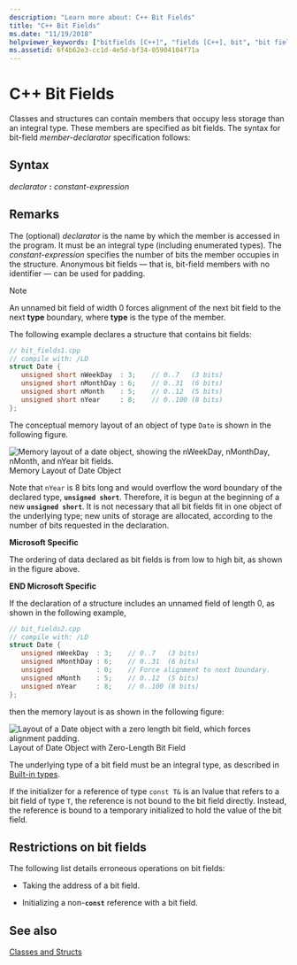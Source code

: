 ```yaml
---
description: "Learn more about: C++ Bit Fields"
title: "C++ Bit Fields"
ms.date: "11/19/2018"
helpviewer_keywords: ["bitfields [C++]", "fields [C++], bit", "bit fields"]
ms.assetid: 6f4b62e3-cc1d-4e5d-bf34-05904104f71a
---
```

# C++ Bit Fields

Classes and structures can contain members that occupy less storage than an integral type. These members are specified as bit fields. The syntax for bit-field *member-declarator* specification follows:

## Syntax

*declarator* **:** *constant-expression*

## Remarks

The (optional) *declarator* is the name by which the member is accessed in the program. It must be an integral type (including enumerated types). The *constant-expression* specifies the number of bits the member occupies in the structure. Anonymous bit fields — that is, bit-field members with no identifier — can be used for padding.

> [!NOTE]
> An unnamed bit field of width 0 forces alignment of the next bit field to the next **type** boundary, where **type** is the type of the member.

The following example declares a structure that contains bit fields:

```cpp
// bit_fields1.cpp
// compile with: /LD
struct Date {
   unsigned short nWeekDay  : 3;    // 0..7   (3 bits)
   unsigned short nMonthDay : 6;    // 0..31  (6 bits)
   unsigned short nMonth    : 5;    // 0..12  (5 bits)
   unsigned short nYear     : 8;    // 0..100 (8 bits)
};
```

The conceptual memory layout of an object of type `Date` is shown in the following figure.

![Memory layout of a date object, showing the nWeekDay, nMonthDay, nMonth, and nYear bit fields.](../cpp/media/vc38uq1.png "Memory layout of a date object") <br/>
Memory Layout of Date Object

Note that `nYear` is 8 bits long and would overflow the word boundary of the declared type, **`unsigned short`**. Therefore, it is begun at the beginning of a new **`unsigned short`**. It is not necessary that all bit fields fit in one object of the underlying type; new units of storage are allocated, according to the number of bits requested in the declaration.

**Microsoft Specific**

The ordering of data declared as bit fields is from low to high bit, as shown in the figure above.

**END Microsoft Specific**

If the declaration of a structure includes an unnamed field of length 0, as shown in the following example,

```cpp
// bit_fields2.cpp
// compile with: /LD
struct Date {
   unsigned nWeekDay  : 3;    // 0..7   (3 bits)
   unsigned nMonthDay : 6;    // 0..31  (6 bits)
   unsigned           : 0;    // Force alignment to next boundary.
   unsigned nMonth    : 5;    // 0..12  (5 bits)
   unsigned nYear     : 8;    // 0..100 (8 bits)
};
```

then the memory layout is as shown in the following figure:

![Layout of a Date object with a zero length bit field, which forces alignment padding.](../cpp/media/vc38uq2.png "Layout of Date object with zero&#45;length bit field") <br/>
Layout of Date Object with Zero-Length Bit Field

The underlying type of a bit field must be an integral type, as described in [Built-in types](../cpp/fundamental-types-cpp.md).

If the initializer for a reference of type `const T&` is an lvalue that refers to a bit field of type `T`, the reference is not bound to the bit field directly. Instead, the reference is bound to a temporary initialized to hold the value of the bit field.

## Restrictions on bit fields

The following list details erroneous operations on bit fields:

- Taking the address of a bit field.

- Initializing a non-**`const`** reference with a bit field.

## See also

[Classes and Structs](../cpp/classes-and-structs-cpp.md)
